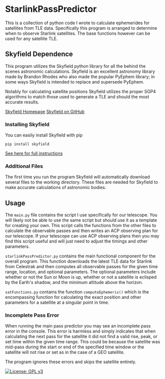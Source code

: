 # StarlinkPassPredictor
This is a collection of python code I wrote to calculate ephemerides for satellites from TLE data. Specifically this program is arranged to determine when to observe Starlink satellites. The base functions however can be used for any satellite TLE.

## Skyfield Dependence 
This program utilizes the Skyfield python library for all the behind the scenes astronomic calculations. Skyfield is an excellent astronomy library made by Brandon Rhodes who also made the popular PyEphem library; in some ways Skyfield is intended to replace and supersede PyEphem. 

Notably for calculating satellite positions Skyfield utilizes the proper SGP4 algorithms to match those used to generate a TLE and should the most accurate results.

[Skyfield Homepage](https://rhodesmill.org/skyfield/)
[Skyfield on GitHub](https://github.com/skyfielders/python-skyfield)

### Installing Skyfield
You can easily install Skyfield with pip

```
pip install skyfield
```

[See here for full instructions](https://rhodesmill.org/skyfield/installation.html)

### Additional Files
The first time you run the program Skyfield will automatically download several files to the working directory. These files are needed for Skyfield to make accurate calculations of astronomic bodies.

## Usage

The ```main.py``` file contains the script I use specifically for our telescope. You will likely not be able to use the same script but should use it as a template for creating your own. This script calls the functions from the other files to calculate the observable passes and then writes an ACP observing plan for our telescope. If your telescope can use ACP observing plans then you may find this script useful and will just need to adjust the timings and other parameters. 

```starlinkPassPredictor.py``` contains the main functional component for the overall program. This function downloads the latest TLE data for Starlink from Celestrak and then computes all observable passes for the given time range, location, and optional parameters. The optional parameters include whether or not the Sun or Moon is up, whether or not a satellite is eclisped by the Earth's shadow, and the minimum altitude above the horizon.

```satFunctions.py``` contains the function ```computeEphemeris()``` which is the encompassing function for calculating the exact position and other parameters for a satellite at a singular point in time.


### Incomplete Pass Error
When running the main pass predictor you may see an incomplete pass error in the console. This error is harmless and simply indicates that when calculating the next pass for the satellite it did not find a valid rise, peak, or set time within the given time range. This could be because the satellite was mid-pass during the start or end of the specified time window or the satellite will not rise or set as in the case of a GEO satellite.

The program ignores these errors and skips the satellite entirely.

[![License: GPL v3](https://img.shields.io/badge/License-GPLv3-blue.svg)](https://www.gnu.org/licenses/gpl-3.0)
